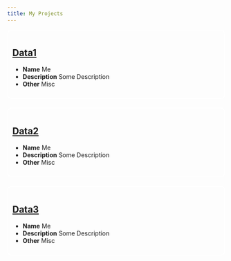 ```yaml
---
title: My Projects
---
```


<div class="card">

## [Data1](https://google.com)

- **Name** Me
- **Description** Some Description
- **Other** Misc
</div>

<div class="card">

## [Data2](https://google.com)

- **Name** Me
- **Description** Some Description
- **Other** Misc
</div>

<head>
  <link
    rel="stylesheet"
    href="https://cdnjs.cloudflare.com/ajax/libs/animate.css/4.1.1/animate.min.css"
  />
</head>

<div class="card">

## [Data3](https://google.com)

- **Name** Me
- **Description** Some Description
- **Other** Misc
</div>

<!-- -------------- Style -------------- -->
<style>
.card {
    border: 2px solid white;
    border-radius: 10px;
    padding: 10px;
    margin-bottom: 20px;
}
.card:hover {
    box-shadow: 0 8px 16px 0 rgb(110, 110, 110);
    transform: scale(1.02);
    transition-duration: 500ms;
}
</style>
